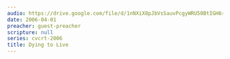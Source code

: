 ```yaml
---
audio: https://drive.google.com/file/d/1nNXiX8pJbVsSauvPcgyWRU50BtIGH6rr/view
date: 2006-04-01
preacher: guest-preacher
scripture: null
series: cvcrt-2006
title: Dying to Live
---
```

